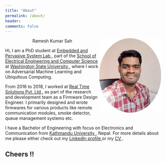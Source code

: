 ```yaml
---
title: "About"
permalink: /about/
header: 
comments: False
---
```

<p> 
<img src="../assets/images/bio_pic_circle.png" width="200" height="241" alt="Profile Picture" align="right"/>

<p style="text-align:center">
<name> Ramesh Kumar Sah </name>
</p>

<p>
Hi, I am a PhD student at <a href="http://epsl.eecs.wsu.edu/"> Embedded and Pervasive System Lab </a>, part of the <a href="https://school.eecs.wsu.edu/"> School of 
Electrical Engineering and Computer Science </a> at <a href="https://wsu.edu/"> Washington State University </a>, 
where I work on Adversarial Machine Learning and Ubiquitous Computing.
</p>

<p>
From 2016 to 2018, I worked at <a href="https://rts.com.np/"> Real Time Solutions Pvt. Ltd </a>, as part of the research and
development team as a Firmware Design Engineer. I primarily designed and wrote firmwares for various products
like remote communication modules, smoke detector, queue management systems etc.
</p>

<p>
I have a Bachelor of Engineering with focus on Electronics and Communication from <a href="https://www.ku.edu.np/"> Kathmandu University </a>
, Nepal. For more details about me please either check out my <a href="https://www.linkedin.com/in/rameshkrsah/"> LinkedIn profile </a> or my <a href="../assets/files/cv_2019.pdf">
CV </a>.
</p>

</p>

## Cheers !!
